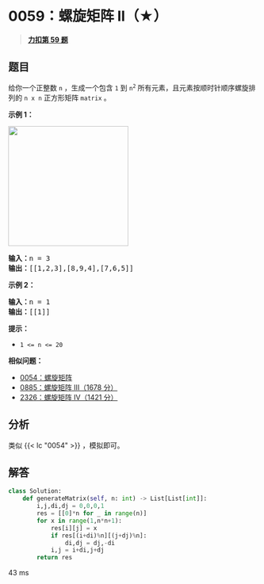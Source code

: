 # 0059：螺旋矩阵 II（★）


> <u>**[力扣第 59 题](https://leetcode.cn/problems/spiral-matrix-ii/)**</u>

## 题目

<p>给你一个正整数 <code>n</code> ，生成一个包含 <code>1</code> 到 <code>n<sup>2</sup></code> 所有元素，且元素按顺时针顺序螺旋排列的 <code>n x n</code> 正方形矩阵 <code>matrix</code> 。</p>



<p><strong>示例 1：</strong></p>
<img alt="" src="https://assets.leetcode.com/uploads/2020/11/13/spiraln.jpg" style="width: 242px; height: 242px;" />
<pre>
<strong>输入：</strong>n = 3
<strong>输出：</strong>[[1,2,3],[8,9,4],[7,6,5]]
</pre>

<p><strong>示例 2：</strong></p>

<pre>
<strong>输入：</strong>n = 1
<strong>输出：</strong>[[1]]
</pre>



<p><strong>提示：</strong></p>

<ul>
<li><code>1 <= n <= 20</code></li>
</ul>


**相似问题：**
- [0054：螺旋矩阵](/leetcode/0054)
- [0885：螺旋矩阵 III（1678 分）](/leetcode/0885)
- [2326：螺旋矩阵 IV（1421 分）](/leetcode/2326)


## 分析 

 类似 {{< lc "0054" >}} ，模拟即可。

## 解答

```python
class Solution:
    def generateMatrix(self, n: int) -> List[List[int]]:
        i,j,di,dj = 0,0,0,1
        res = [[0]*n for _ in range(n)]
        for x in range(1,n*n+1):
            res[i][j] = x
            if res[(i+di)%n][(j+dj)%n]:
                di,dj = dj,-di
            i,j = i+di,j+dj
        return res
```
43 ms

